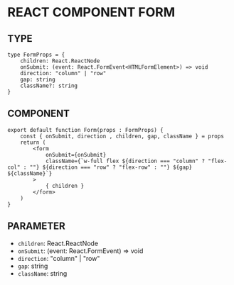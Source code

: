 # REACT COMPONENT FORM

## TYPE

```tsx
type FormProps = {
    children: React.ReactNode
    onSubmit: (event: React.FormEvent<HTMLFormElement>) => void
    direction: "column" | "row"
    gap: string
    className?: string
}
```

## COMPONENT

```tsx
export default function Form(props : FormProps) {
    const { onSubmit, direction , children, gap, className } = props
    return (
        <form 
            onSubmit={onSubmit} 
            className={`w-full flex ${direction === "column" ? "flex-col" : ""} ${direction === "row" ? "flex-row" : ""} ${gap} ${className}`}
        >
            { children }
        </form>        
    )
}
```

## PARAMETER

- `children`: React.ReactNode
- `onSubmit`: (event: React.FormEvent<HTMLFormElement>) => void
- `direction`: "column" | "row"
- `gap`: string
- `className`: string
